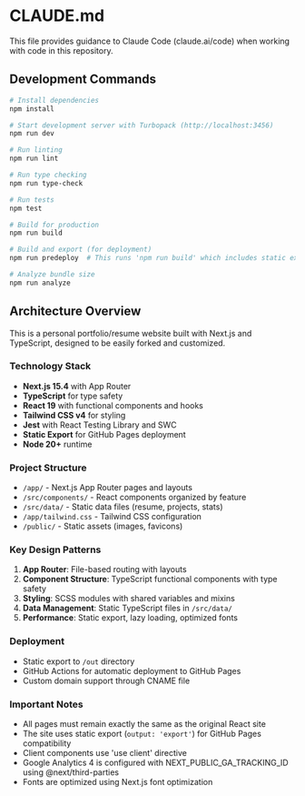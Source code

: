 # CLAUDE.md

This file provides guidance to Claude Code (claude.ai/code) when working with code in this repository.

## Development Commands

```bash
# Install dependencies
npm install

# Start development server with Turbopack (http://localhost:3456)
npm run dev

# Run linting
npm run lint

# Run type checking
npm run type-check

# Run tests
npm test

# Build for production
npm run build

# Build and export (for deployment)
npm run predeploy  # This runs 'npm run build' which includes static export

# Analyze bundle size
npm run analyze
```

## Architecture Overview

This is a personal portfolio/resume website built with Next.js and TypeScript, designed to be easily forked and customized.

### Technology Stack
- **Next.js 15.4** with App Router
- **TypeScript** for type safety
- **React 19** with functional components and hooks
- **Tailwind CSS v4** for styling
- **Jest** with React Testing Library and SWC
- **Static Export** for GitHub Pages deployment
- **Node 20+** runtime

### Project Structure
- `/app/` - Next.js App Router pages and layouts
- `/src/components/` - React components organized by feature
- `/src/data/` - Static data files (resume, projects, stats)
- `/app/tailwind.css` - Tailwind CSS configuration
- `/public/` - Static assets (images, favicons)

### Key Design Patterns
1. **App Router**: File-based routing with layouts
2. **Component Structure**: TypeScript functional components with type safety
3. **Styling**: SCSS modules with shared variables and mixins
4. **Data Management**: Static TypeScript files in `/src/data/`
5. **Performance**: Static export, lazy loading, optimized fonts

### Deployment
- Static export to `/out` directory
- GitHub Actions for automatic deployment to GitHub Pages
- Custom domain support through CNAME file

### Important Notes
- All pages must remain exactly the same as the original React site
- The site uses static export (`output: 'export'`) for GitHub Pages compatibility
- Client components use 'use client' directive
- Google Analytics 4 is configured with NEXT_PUBLIC_GA_TRACKING_ID using @next/third-parties
- Fonts are optimized using Next.js font optimization